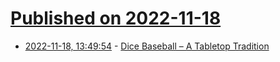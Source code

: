 # [Published on 2022-11-18](index.md)

* [2022-11-18, 13:49:54](https://news.ycombinator.com/item?id=33654610) - [Dice Baseball – A Tabletop Tradition](https://baseballgames.dreamhosters.com/BbDiceHome.htm)

